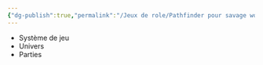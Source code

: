 ```yaml
---
{"dg-publish":true,"permalink":"/Jeux de role/Pathfinder pour savage worlds/Sommaire/"}
---
```



- Système de jeu
- Univers
- Parties